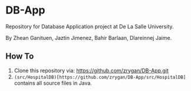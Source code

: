 # DB-App
Repository for Database Application project at De La Salle University.

By Zhean Ganituen, Jaztin Jimenez, Bahir Barlaan, Dlareinnej Jaime.

## How To

1. Clone this repository via: https://github.com/zrygan/DB-App.git
2. `(src/HospitalDB)[https://github.com/zrygan/DB-App/src/HospitalDB]` contains all source files in Java.
